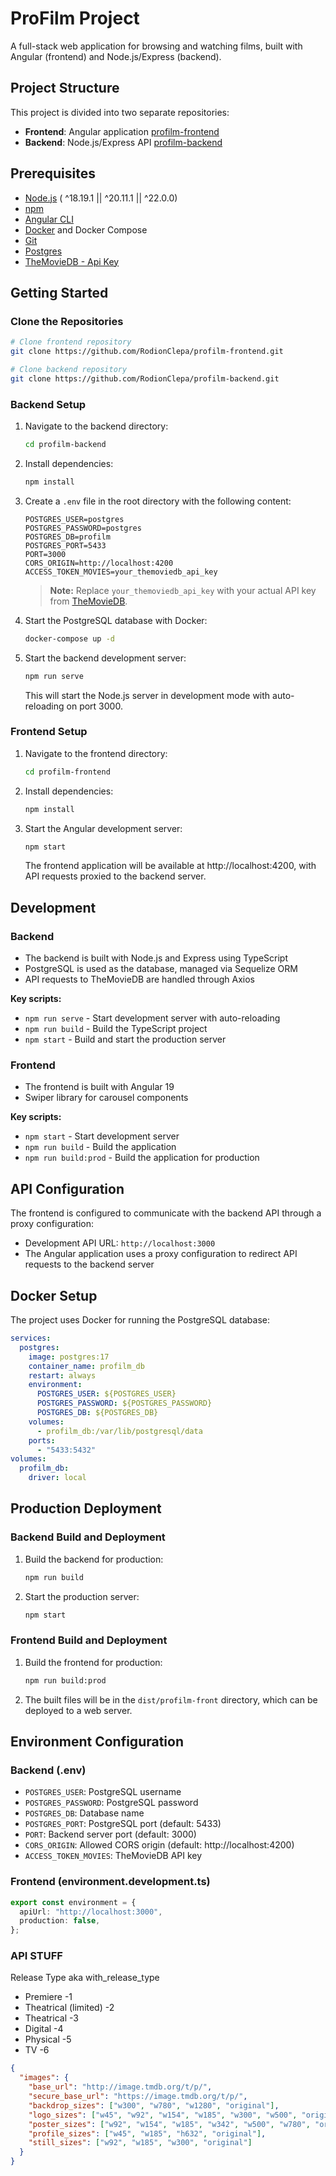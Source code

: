 # ProFilm Project

A full-stack web application for browsing and watching films, built with Angular (frontend) and Node.js/Express (backend).

## Project Structure

This project is divided into two separate repositories:

- **Frontend**: Angular application [profilm-frontend](https://github.com/RodionClepa/profilm-frontend)
- **Backend**: Node.js/Express API [profilm-backend](https://github.com/RodionClepa/profilm-backend)

## Prerequisites

- [Node.js](https://nodejs.org/) ( ^18.19.1 || ^20.11.1 || ^22.0.0)
- [npm](https://www.npmjs.com/)
- [Angular CLI](https://angular.dev/installation)
- [Docker](https://www.docker.com/) and Docker Compose
- [Git](https://git-scm.com/)
- [Postgres](https://www.postgresql.org/download/)
- [TheMovieDB - Api Key](https://developer.themoviedb.org/reference/intro/getting-started)

## Getting Started

### Clone the Repositories

```bash
# Clone frontend repository
git clone https://github.com/RodionClepa/profilm-frontend.git

# Clone backend repository
git clone https://github.com/RodionClepa/profilm-backend.git
```

### Backend Setup

1. Navigate to the backend directory:

   ```bash
   cd profilm-backend
   ```

2. Install dependencies:

   ```bash
   npm install
   ```

3. Create a `.env` file in the root directory with the following content:

   ```
   POSTGRES_USER=postgres
   POSTGRES_PASSWORD=postgres
   POSTGRES_DB=profilm
   POSTGRES_PORT=5433
   PORT=3000
   CORS_ORIGIN=http://localhost:4200
   ACCESS_TOKEN_MOVIES=your_themoviedb_api_key
   ```

   > **Note:** Replace `your_themoviedb_api_key` with your actual API key from [TheMovieDB](https://developer.themoviedb.org/reference/intro/getting-started).

4. Start the PostgreSQL database with Docker:

   ```bash
   docker-compose up -d
   ```

5. Start the backend development server:
   ```bash
   npm run serve
   ```
   This will start the Node.js server in development mode with auto-reloading on port 3000.

### Frontend Setup

1. Navigate to the frontend directory:

   ```bash
   cd profilm-frontend
   ```

2. Install dependencies:

   ```bash
   npm install
   ```

3. Start the Angular development server:
   ```bash
   npm start
   ```
   The frontend application will be available at http://localhost:4200, with API requests proxied to the backend server.

## Development

### Backend

- The backend is built with Node.js and Express using TypeScript
- PostgreSQL is used as the database, managed via Sequelize ORM
- API requests to TheMovieDB are handled through Axios

**Key scripts:**

- `npm run serve` - Start development server with auto-reloading
- `npm run build` - Build the TypeScript project
- `npm start` - Build and start the production server

### Frontend

- The frontend is built with Angular 19
- Swiper library for carousel components

**Key scripts:**

- `npm start` - Start development server
- `npm run build` - Build the application
- `npm run build:prod` - Build the application for production

## API Configuration

The frontend is configured to communicate with the backend API through a proxy configuration:

- Development API URL: `http://localhost:3000`
- The Angular application uses a proxy configuration to redirect API requests to the backend server

## Docker Setup

The project uses Docker for running the PostgreSQL database:

```yaml
services:
  postgres:
    image: postgres:17
    container_name: profilm_db
    restart: always
    environment:
      POSTGRES_USER: ${POSTGRES_USER}
      POSTGRES_PASSWORD: ${POSTGRES_PASSWORD}
      POSTGRES_DB: ${POSTGRES_DB}
    volumes:
      - profilm_db:/var/lib/postgresql/data
    ports:
      - "5433:5432"
volumes:
  profilm_db:
    driver: local
```

## Production Deployment

### Backend Build and Deployment

1. Build the backend for production:

   ```bash
   npm run build
   ```

2. Start the production server:
   ```bash
   npm start
   ```

### Frontend Build and Deployment

1. Build the frontend for production:

   ```bash
   npm run build:prod
   ```

2. The built files will be in the `dist/profilm-front` directory, which can be deployed to a web server.

## Environment Configuration

### Backend (.env)

- `POSTGRES_USER`: PostgreSQL username
- `POSTGRES_PASSWORD`: PostgreSQL password
- `POSTGRES_DB`: Database name
- `POSTGRES_PORT`: PostgreSQL port (default: 5433)
- `PORT`: Backend server port (default: 3000)
- `CORS_ORIGIN`: Allowed CORS origin (default: http://localhost:4200)
- `ACCESS_TOKEN_MOVIES`: TheMovieDB API key

### Frontend (environment.development.ts)

```typescript
export const environment = {
  apiUrl: "http://localhost:3000",
  production: false,
};
```

### API STUFF

Release Type aka with_release_type

- Premiere -1
- Theatrical (limited) -2
- Theatrical -3
- Digital -4
- Physical -5
- TV -6

```json
{
  "images": {
    "base_url": "http://image.tmdb.org/t/p/",
    "secure_base_url": "https://image.tmdb.org/t/p/",
    "backdrop_sizes": ["w300", "w780", "w1280", "original"],
    "logo_sizes": ["w45", "w92", "w154", "w185", "w300", "w500", "original"],
    "poster_sizes": ["w92", "w154", "w185", "w342", "w500", "w780", "original"],
    "profile_sizes": ["w45", "w185", "h632", "original"],
    "still_sizes": ["w92", "w185", "w300", "original"]
  }
}
```
